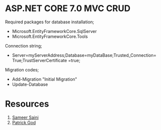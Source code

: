 # ASP.NET CORE 7.0 MVC CRUD


Required packages for database installation;

* Microsoft.EntityFrameworkCore.SqlServer
* Microsoft.EntityFrameworkCore.Tools


Connection string;

* Server=myServerAddress;Database=myDataBase;Trusted_Connection=True;TrustServerCertificate =true;

 Migration codes;

* Add-Migration "Initial Migration"
* Update-Database



# Resources

1. [Sameer Saini](https://www.youtube.com/@SameerSaini)
2. [Patrick God](https://www.youtube.com/@PatrickGod)